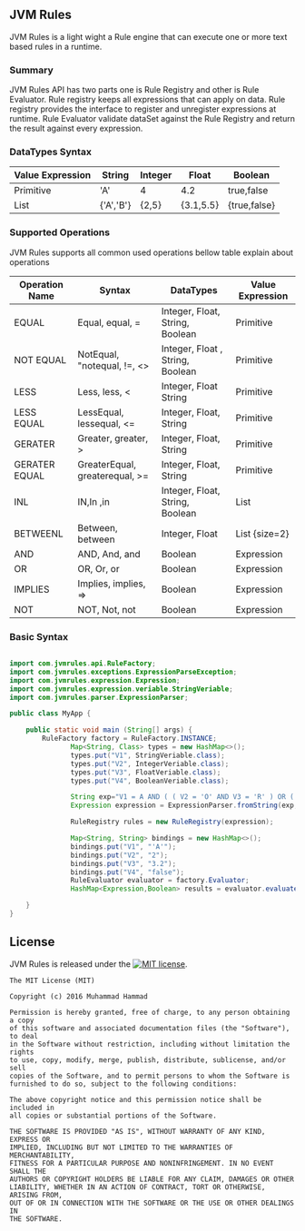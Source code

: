 ## JVM Rules
JVM Rules is a light wight a Rule engine that can execute one or more text based rules in a runtime.

### Summary
JVM Rules API has two parts one is Rule Registry and other is Rule Evaluator. Rule registry keeps all expressions that can apply on data. Rule registry provides the interface to register and unregister expressions at runtime. Rule Evaluator validate dataSet against the Rule Registry and return the result against every expression.


### DataTypes Syntax

| Value Expression      | String    | Integer   | Float     | Boolean       |
| -----------------     | --------- | --------- | --------- | ------------- |
| Primitive             |    'A'    |    4      |    4.2    | true,false    |
| List                  | {'A','B'} |   {2,5}   | {3.1,5.5} | {true,false}  |


### Supported Operations
JVM Rules supports all common used operations bellow table explain about operations

| Operation Name    | Syntax                             | DataTypes                          |Value Expression      |
| ----------------- | ---------------------------------- | ---------------------------------- | -------------------- |
| EQUAL             |  Equal, equal, =                   | Integer, Float, String, Boolean    | Primitive            |
| NOT EQUAL         | NotEqual, "notequal, !=, <>        | Integer, Float , String, Boolean   | Primitive            |
| LESS              | Less, less, <                      | Integer, Float String              | Primitive            |
| LESS EQUAL        | LessEqual, lessequal, <=           | Integer, Float, String             | Primitive            |
| GERATER           | Greater, greater, >                | Integer, Float, String             | Primitive            |
| GERATER EQUAL     | GreaterEqual, greaterequal, >=     | Integer, Float, String             | Primitive            |
| INL               | IN,In ,in                          | Integer, Float, String, Boolean    | List                 |
| BETWEENL          | Between, between                   | Integer, Float                     | List {size=2}        |
| AND               | AND, And, and                      | Boolean                            | Expression           |
| OR                | OR, Or, or                         | Boolean                            | Expression           |
| IMPLIES           | Implies, implies, =>               | Boolean                            | Expression           |
| NOT               | NOT, Not, not                      | Boolean                            | Expression           |

### Basic Syntax

```java

import com.jvmrules.api.RuleFactory;
import com.jvmrules.exceptions.ExpressionParseException;
import com.jvmrules.expression.Expression;
import com.jvmrules.expression.veriable.StringVeriable;
import com.jvmrules.parser.ExpressionParser;

public class MyApp {

    public static void main (String[] args) {
        RuleFactory factory = RuleFactory.INSTANCE;
               Map<String, Class> types = new HashMap<>();
               types.put("V1", StringVeriable.class);
               types.put("V2", IntegerVeriable.class);
               types.put("V3", FloatVeriable.class);
               types.put("V4", BooleanVeriable.class);

               String exp="V1 = A AND ( ( V2 = 'O' AND V3 = 'R' ) OR ( V4 = 'G' AND V5 in {'M','N'} ) )";
               Expression expression = ExpressionParser.fromString(exp, types);

               RuleRegistry rules = new RuleRegistry(expression);

               Map<String, String> bindings = new HashMap<>();
               bindings.put("V1", "'A'");
               bindings.put("V2", "2");
               bindings.put("V3", "3.2");
               bindings.put("V4", "false");
               RuleEvaluator evaluator = factory.Evaluator;
               HashMap<Expression,Boolean> results = evaluator.evaluate(rules, bindings);

    }
}
```

## License
JVM Rules is released under the [![MIT license](http://img.shields.io/badge/license-MIT-brightgreen.svg?style=flat)](http://opensource.org/licenses/MIT).

```
The MIT License (MIT)

Copyright (c) 2016 Muhammad Hammad

Permission is hereby granted, free of charge, to any person obtaining a copy
of this software and associated documentation files (the "Software"), to deal
in the Software without restriction, including without limitation the rights
to use, copy, modify, merge, publish, distribute, sublicense, and/or sell
copies of the Software, and to permit persons to whom the Software is
furnished to do so, subject to the following conditions:

The above copyright notice and this permission notice shall be included in
all copies or substantial portions of the Software.

THE SOFTWARE IS PROVIDED "AS IS", WITHOUT WARRANTY OF ANY KIND, EXPRESS OR
IMPLIED, INCLUDING BUT NOT LIMITED TO THE WARRANTIES OF MERCHANTABILITY,
FITNESS FOR A PARTICULAR PURPOSE AND NONINFRINGEMENT. IN NO EVENT SHALL THE
AUTHORS OR COPYRIGHT HOLDERS BE LIABLE FOR ANY CLAIM, DAMAGES OR OTHER
LIABILITY, WHETHER IN AN ACTION OF CONTRACT, TORT OR OTHERWISE, ARISING FROM,
OUT OF OR IN CONNECTION WITH THE SOFTWARE OR THE USE OR OTHER DEALINGS IN
THE SOFTWARE.
```


